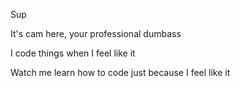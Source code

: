 Sup

It's cam here, your professional dumbass

I code things when I feel like it

Watch me learn how to code just because I feel like it
